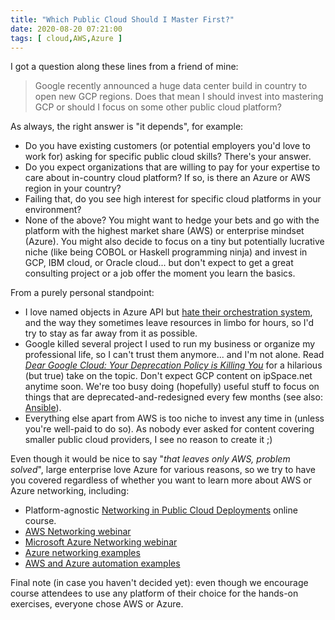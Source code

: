 ```yaml
---
title: "Which Public Cloud Should I Master First?"
date: 2020-08-20 07:21:00
tags: [ cloud,AWS,Azure ]
---
```

I got a question along these lines from a friend of mine:

> Google recently announced a huge data center build in country to open new GCP regions. Does that mean I should invest into mastering GCP or should I focus on some other public cloud platform?

As always, the right answer is "it depends", for example:
<!--more-->
* Do you have existing customers (or potential employers you'd love to work for) asking for specific public cloud skills? There's your answer.
* Do you expect organizations that are willing to pay for your expertise to care about in-country cloud platform? If so, is there an Azure or AWS region in your country?
* Failing that, do you see high interest for specific cloud platforms in your environment?
* None of the above? You might want to hedge your bets and go with the platform with the highest market share (AWS) or enterprise mindset (Azure). You might also decide to focus on a tiny but potentially lucrative niche (like being COBOL or Haskell programming ninja) and invest in GCP, IBM cloud, or Oracle cloud... but don't expect to get a great consulting project or a job offer the moment you learn the basics.

From a purely personal standpoint:

* I love named objects in Azure API but [hate their orchestration system](/2019/06/how-microsoft-azure-orchestration/), and the way they sometimes leave resources in limbo for hours, so I'd try to stay as far away from it as possible.
* Google killed several project I used to run my business or organize my professional life, so I can't trust them anymore... and I'm not alone. Read _[Dear Google Cloud: Your Deprecation Policy is Killing You](https://medium.com/@steve.yegge/dear-google-cloud-your-deprecation-policy-is-killing-you-ee7525dc05dc)_ for a hilarious (but true) take on the topic. Don't expect GCP content on ipSpace.net anytime soon. We're too busy doing (hopefully) useful stuff to focus on things that are deprecated-and-redesigned every few months (see also: [Ansible](/2019/09/measure-twice-cut-once-ansible/)).
* Everything else apart from AWS is too niche to invest any time  in (unless you're well-paid to do so). As nobody ever asked for content covering smaller public cloud providers, I see no reason to create it ;)

Even though it would be nice to say "_that leaves only AWS, problem solved_", large enterprise love Azure for various reasons, so we try to have you covered regardless of whether you want to learn more about AWS or Azure networking, including:

* Platform-agnostic [Networking in Public Cloud Deployments](https://www.ipspace.net/PubCloud/) online course.
* [AWS Networking webinar](https://www.ipspace.net/Amazon_Web_Services_Networking)
* [Microsoft Azure Networking webinar](https://www.ipspace.net/Microsoft_Azure_Networking)
* [Azure networking examples](https://github.com/ipspace/azure)
* [AWS and Azure automation examples](https://github.com/ipspace/pubcloud)

Final note (in case you haven't decided yet): even though we encourage course attendees to use any platform of their choice for the hands-on exercises, everyone chose AWS or Azure.
